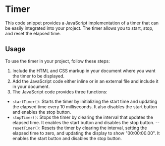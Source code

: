 # Timer
This code snippet provides a JavaScript implementation of a timer that can be easily integrated into your project. The timer allows you to start, stop, and reset the elapsed time.

## Usage
To use the timer in your project, follow these steps:

1. Include the HTML and CSS markup in your document where you want the timer to be displayed.
2. Add the JavaScript code either inline or in an external file and include it in your document.
3. The JavaScript code provides three functions:
- `startTimer()`: Starts the timer by initializing the start time and updating the elapsed time every 10 milliseconds. It also disables the start button and enables the stop button.
- `stopTimer()`: Stops the timer by clearing the interval that updates the elapsed time. It enables the start button and disables the stop button.
-- `resetTimer()`: Resets the timer by clearing the interval, setting the elapsed time to zero, and updating the display to show "00:00:00.00". It enables the start button and disables the stop button.
